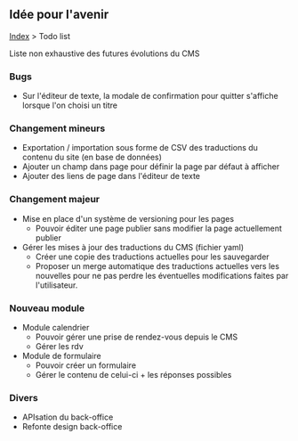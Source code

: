 ## Idée pour l'avenir

[Index](../index.md) > Todo list

Liste non exhaustive des futures évolutions du CMS

### Bugs
* Sur l'éditeur de texte, la modale de confirmation pour quitter s'affiche lorsque l'on choisi un titre

### Changement mineurs
* Exportation / importation sous forme de CSV des traductions du contenu du site (en base de données)
* Ajouter un champ dans page pour définir la page par défaut à afficher
* Ajouter des liens de page dans l'éditeur de texte

### Changement majeur
* Mise en place d'un système de versioning pour les pages
  * Pouvoir éditer une page publier sans modifier la page actuellement publier
* Gérer les mises à jour des traductions du CMS (fichier yaml)
  * Créer une copie des traductions actuelles pour les sauvegarder
  * Proposer un merge automatique des traductions actuelles vers les nouvelles pour ne pas perdre les éventuelles modifications faites par l'utilisateur.

### Nouveau module
* Module calendrier
  * Pouvoir gérer une prise de rendez-vous depuis le CMS
  * Gérer les rdv
* Module de formulaire
  * Pouvoir créer un formulaire
  * Gérer le contenu de celui-ci + les réponses possibles

### Divers
 * APIsation du back-office
 * Refonte design back-office